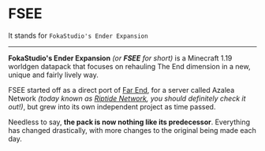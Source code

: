 # FSEE

It stands for `FokaStudio's Ender Expansion`

<hr>

**FokaStudio's Ender Expansion** *(or **FSEE** for short)* is a Minecraft 1.19 worldgen datapack that focuses on rehauling The End dimension in a new, unique and fairly lively way.

FSEE started off as a direct port of [Far End](https://www.planetminecraft.com/data-pack/far-end-ender-expansion-datapack-v0-1/), for a server called Azalea Network *(today known as [Riptide Network](https://info.riptide-mc.network/), you should definitely check it out!)*, but grew into its own independent project as time passed.

Needless to say, **the pack is now nothing like its predecessor**. Everything has changed drastically, with more changes to the original being made each day.
